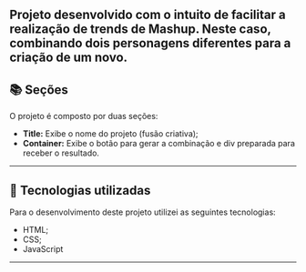 


<div align="center">
            <img align-"right" src="https://github.com/user-attachments/assets/c63b385d-0442-43b1-9420-5029e5003e2a" alt="" srcset="" widht:700>
</div>

<div align="center">
            <img align-"right" src="https://github.com/user-attachments/assets/afd40c6e-c2e4-477c-9dc6-9abb5065fc2d" alt="" srcset="" widht:800>
</div>




Projeto desenvolvido com o intuito de facilitar a realização de trends de Mashup. Neste caso, combinando dois personagens diferentes para a criação de um novo.
---
## 📚 Seções

O projeto é composto por duas seções:

- **Title:** Exibe o nome do projeto (fusão criativa);
- **Container:** Exibe o botão para gerar a combinação e div preparada para receber o resultado.
---

## 💼 Tecnologias utilizadas

Para o desenvolvimento deste projeto utilizei as seguintes tecnologias:

- HTML;
- CSS;
- JavaScript

---
